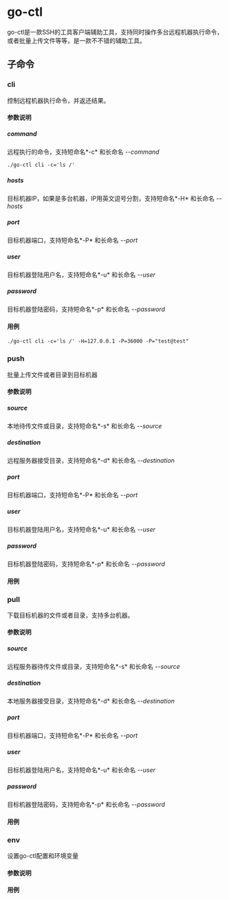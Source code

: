 # go-ctl
go-ctl是一款SSH的工具客户端辅助工具，支持同时操作多台远程机器执行命令，或者批量上传文件等等，是一款不不错的辅助工具。

## 子命令
### cli
控制远程机器执行命令，并返还结果。
#### 参数说明
##### command
远程执行的命令，支持短命名*-c* 和长命名 *--command*
```shell script
./go-ctl cli -c='ls /'
```
##### hosts
目标机器IP，如果是多台机器，IP用英文逗号分割，支持短命名*-H* 和长命名 *--hosts*
##### port
目标机器端口，支持短命名*-P* 和长命名 *--port*
##### user
目标机器登陆用户名，支持短命名*-u* 和长命名 *--user*
##### password
目标机器登陆密码，支持短命名*-p* 和长命名 *--password*
#### 用例
```shell script
./go-ctl cli -c='ls /' -H=127.0.0.1 -P=36000 -P="test@test"
```

### push
批量上传文件或者目录到目标机器
#### 参数说明
##### source
本地待传文件或目录，支持短命名*-s* 和长命名 *--source*
##### destination
远程服务器接受目录，支持短命名*-d* 和长命名 *--destination*
##### port
目标机器端口，支持短命名*-P* 和长命名 *--port*
##### user
目标机器登陆用户名，支持短命名*-u* 和长命名 *--user*
##### password
目标机器登陆密码，支持短命名*-p* 和长命名 *--password*
#### 用例

### pull
下载目标机器的文件或者目录，支持多台机器。
#### 参数说明
##### source
远程服务器待传文件或目录，支持短命名*-s* 和长命名 *--source*
##### destination
本地服务器接受目录，支持短命名*-d* 和长命名 *--destination*
##### port
目标机器端口，支持短命名*-P* 和长命名 *--port*
##### user
目标机器登陆用户名，支持短命名*-u* 和长命名 *--user*
##### password
目标机器登陆密码，支持短命名*-p* 和长命名 *--password*
#### 用例

### env
设置go-ctl配置和环境变量

#### 参数说明

#### 用例

